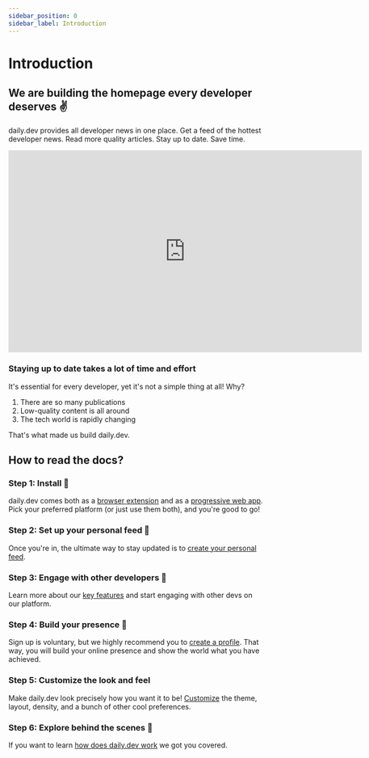 ```yaml
---
sidebar_position: 0
sidebar_label: Introduction
---
```


# Introduction

## We are building the homepage every developer deserves ✌️

daily.dev provides all developer news in one place. Get a feed of the hottest developer news. Read more quality articles. Stay up to date. Save time.

<!--[![Daily dev banner](https://daily-now-res.cloudinary.com/image/upload/v1636643041/docs/7cae656b-e2cd-4939-b136-684663c97347.jpg)](https://youtu.be/igZCEr3HwCg)-->


<iframe width="700" height="400" src="https://www.youtube.com/embed/igZCEr3HwCg" frameborder="0" allow="accelerometer; autoplay; encrypted-media; gyroscope; picture-in-picture" allowfullscreen></iframe>




### Staying up to date takes a lot of time and effort

It's essential for every developer, yet it's not a simple thing at all! Why?
1. There are so many publications
2. Low-quality content is all around
3. The tech world is rapidly changing

That's what made us build daily.dev.

## How to read the docs?

### Step 1: Install 🚀

daily.dev comes both as a [browser extension](/getting-started/browser-extension-installation.md) and as a [progressive web app](/getting-started/pwa.md). Pick your preferred platform (or just use them both), and you're good to go! 

### Step 2: Set up your personal feed 🎯

Once you're in, the ultimate way to stay updated is to [create your personal feed](/settingyourfeed/filtering-content-feed.md). 

### Step 3: Engage with other developers 👏

Learn more about our [key features](/key-features/default-feeds.md) and start engaging with other devs on our platform. 

### Step 4: Build your presence 🦸

Sign up is voluntary, but we highly recommend you to [create a profile](/your-profile/registration.md). That way, you will build your online presence and show the world what you have achieved. 

### Step 5: Customize the look and feel 

Make daily.dev look precisely how you want it to be! [Customize](/customize-your-feed/layout.md) the theme, layout, density, and a bunch of other cool preferences. 

### Step 6: Explore behind the scenes 👀

If you want to learn [how does daily.dev work](/how-does-daily-dev-work/dailydev-101.md) we got you covered.


